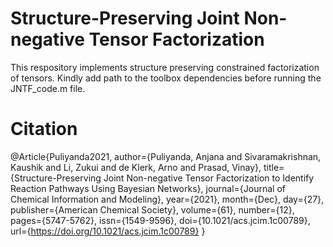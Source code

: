 # Structure-Preserving Joint Non-negative Tensor Factorization
 This respository implements structure preserving constrained factorization of tensors. Kindly add path to the toolbox dependencies before running the JNTF_code.m file.
# Citation
﻿@Article{Puliyanda2021,
author={Puliyanda, Anjana
and Sivaramakrishnan, Kaushik
and Li, Zukui
and de Klerk, Arno
and Prasad, Vinay},
title={Structure-Preserving Joint Non-negative Tensor Factorization to Identify Reaction Pathways Using Bayesian Networks},
journal={Journal of Chemical Information and Modeling},
year={2021},
month={Dec},
day={27},
publisher={American Chemical Society},
volume={61},
number={12},
pages={5747-5762},
issn={1549-9596},
doi={10.1021/acs.jcim.1c00789},
url={https://doi.org/10.1021/acs.jcim.1c00789}
}

